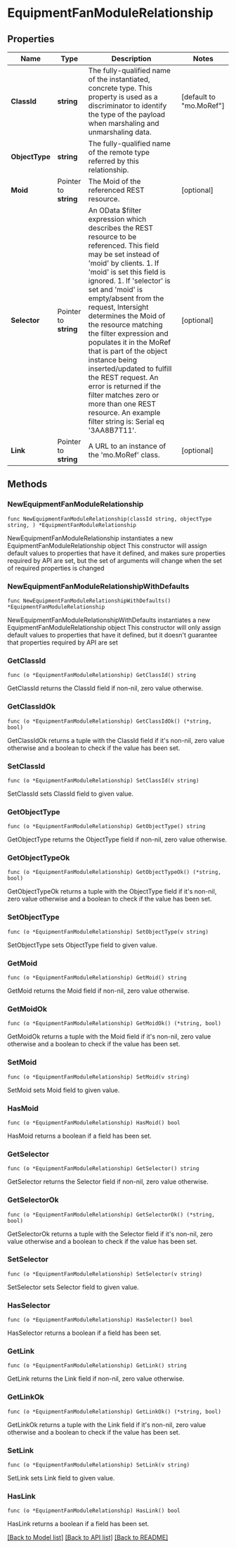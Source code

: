 # EquipmentFanModuleRelationship

## Properties

Name | Type | Description | Notes
------------ | ------------- | ------------- | -------------
**ClassId** | **string** | The fully-qualified name of the instantiated, concrete type. This property is used as a discriminator to identify the type of the payload when marshaling and unmarshaling data. | [default to "mo.MoRef"]
**ObjectType** | **string** | The fully-qualified name of the remote type referred by this relationship. | 
**Moid** | Pointer to **string** | The Moid of the referenced REST resource. | [optional] 
**Selector** | Pointer to **string** | An OData $filter expression which describes the REST resource to be referenced. This field may be set instead of &#39;moid&#39; by clients. 1. If &#39;moid&#39; is set this field is ignored. 1. If &#39;selector&#39; is set and &#39;moid&#39; is empty/absent from the request, Intersight determines the Moid of the resource matching the filter expression and populates it in the MoRef that is part of the object instance being inserted/updated to fulfill the REST request. An error is returned if the filter matches zero or more than one REST resource. An example filter string is: Serial eq &#39;3AA8B7T11&#39;. | [optional] 
**Link** | Pointer to **string** | A URL to an instance of the &#39;mo.MoRef&#39; class. | [optional] 

## Methods

### NewEquipmentFanModuleRelationship

`func NewEquipmentFanModuleRelationship(classId string, objectType string, ) *EquipmentFanModuleRelationship`

NewEquipmentFanModuleRelationship instantiates a new EquipmentFanModuleRelationship object
This constructor will assign default values to properties that have it defined,
and makes sure properties required by API are set, but the set of arguments
will change when the set of required properties is changed

### NewEquipmentFanModuleRelationshipWithDefaults

`func NewEquipmentFanModuleRelationshipWithDefaults() *EquipmentFanModuleRelationship`

NewEquipmentFanModuleRelationshipWithDefaults instantiates a new EquipmentFanModuleRelationship object
This constructor will only assign default values to properties that have it defined,
but it doesn't guarantee that properties required by API are set

### GetClassId

`func (o *EquipmentFanModuleRelationship) GetClassId() string`

GetClassId returns the ClassId field if non-nil, zero value otherwise.

### GetClassIdOk

`func (o *EquipmentFanModuleRelationship) GetClassIdOk() (*string, bool)`

GetClassIdOk returns a tuple with the ClassId field if it's non-nil, zero value otherwise
and a boolean to check if the value has been set.

### SetClassId

`func (o *EquipmentFanModuleRelationship) SetClassId(v string)`

SetClassId sets ClassId field to given value.


### GetObjectType

`func (o *EquipmentFanModuleRelationship) GetObjectType() string`

GetObjectType returns the ObjectType field if non-nil, zero value otherwise.

### GetObjectTypeOk

`func (o *EquipmentFanModuleRelationship) GetObjectTypeOk() (*string, bool)`

GetObjectTypeOk returns a tuple with the ObjectType field if it's non-nil, zero value otherwise
and a boolean to check if the value has been set.

### SetObjectType

`func (o *EquipmentFanModuleRelationship) SetObjectType(v string)`

SetObjectType sets ObjectType field to given value.


### GetMoid

`func (o *EquipmentFanModuleRelationship) GetMoid() string`

GetMoid returns the Moid field if non-nil, zero value otherwise.

### GetMoidOk

`func (o *EquipmentFanModuleRelationship) GetMoidOk() (*string, bool)`

GetMoidOk returns a tuple with the Moid field if it's non-nil, zero value otherwise
and a boolean to check if the value has been set.

### SetMoid

`func (o *EquipmentFanModuleRelationship) SetMoid(v string)`

SetMoid sets Moid field to given value.

### HasMoid

`func (o *EquipmentFanModuleRelationship) HasMoid() bool`

HasMoid returns a boolean if a field has been set.

### GetSelector

`func (o *EquipmentFanModuleRelationship) GetSelector() string`

GetSelector returns the Selector field if non-nil, zero value otherwise.

### GetSelectorOk

`func (o *EquipmentFanModuleRelationship) GetSelectorOk() (*string, bool)`

GetSelectorOk returns a tuple with the Selector field if it's non-nil, zero value otherwise
and a boolean to check if the value has been set.

### SetSelector

`func (o *EquipmentFanModuleRelationship) SetSelector(v string)`

SetSelector sets Selector field to given value.

### HasSelector

`func (o *EquipmentFanModuleRelationship) HasSelector() bool`

HasSelector returns a boolean if a field has been set.

### GetLink

`func (o *EquipmentFanModuleRelationship) GetLink() string`

GetLink returns the Link field if non-nil, zero value otherwise.

### GetLinkOk

`func (o *EquipmentFanModuleRelationship) GetLinkOk() (*string, bool)`

GetLinkOk returns a tuple with the Link field if it's non-nil, zero value otherwise
and a boolean to check if the value has been set.

### SetLink

`func (o *EquipmentFanModuleRelationship) SetLink(v string)`

SetLink sets Link field to given value.

### HasLink

`func (o *EquipmentFanModuleRelationship) HasLink() bool`

HasLink returns a boolean if a field has been set.


[[Back to Model list]](../README.md#documentation-for-models) [[Back to API list]](../README.md#documentation-for-api-endpoints) [[Back to README]](../README.md)


